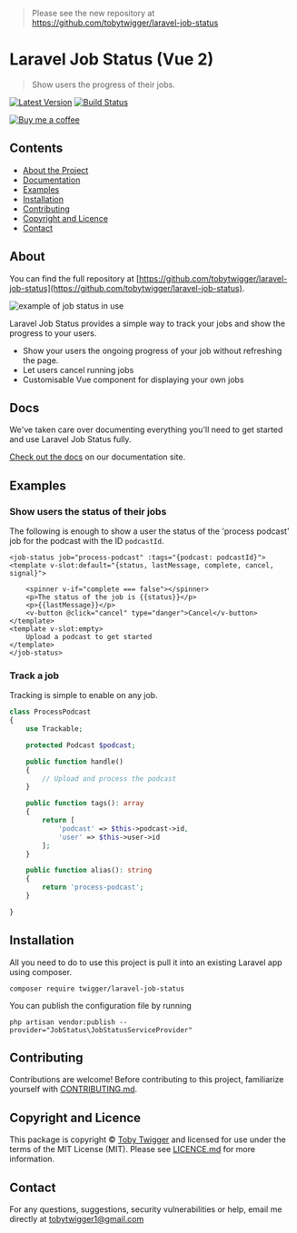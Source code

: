 > Please see the new repository at https://github.com/tobytwigger/laravel-job-status
 
# Laravel Job Status (Vue 2)

> Show users the progress of their jobs.

[![Latest Version](https://img.shields.io/github/v/release/tobytwigger/laravel-job-status-vue?label=Latest%20Version&sort=semver&style=plastic)](https://github.com/tobytwigger/laravel-job-status-vue/releases)
[![Build Status](https://github.com/tobytwigger/laravel-job-status-vue/actions/workflows/tests.yaml/badge.svg)](https://github.com/tobytwigger/laravel-job-status-vue/actions/workflows/tests.yaml)

[![Buy me a coffee](https://www.buymeacoffee.com/assets/img/custom_images/orange_img.png)](http://buymeacoffee.com/translate)

## Contents

* [About the Project](#about)
* [Documentation](#docs)
* [Examples](#examples)
* [Installation](#installation)
* [Contributing](#contributing)
* [Copyright and Licence](#copyright-and-licence)
* [Contact](#contact)

## About

You can find the full repository at [https://github.com/tobytwigger/laravel-job-status](https://github.com/tobytwigger/laravel-job-status).

![example of job status in use](https://github.com/tobytwigger/laravel-job-status/blob/develop/docs/images/podcast.gif "Showing the user the status of their podcast being uploaded")

Laravel Job Status provides a simple way to track your jobs and show the progress to your users.

- Show your users the ongoing progress of your job without refreshing the page.
- Let users cancel running jobs
- Customisable Vue component for displaying your own jobs

## Docs

We've taken care over documenting everything you'll need to get started and use Laravel Job Status fully.

[Check out the docs](https://tobytwigger.github.io/laravel-job-status) on our documentation site.

[comment]: <> (To build them locally, you'll need to have ruby &#40;we'd recommend using rbenv&#41; and the gem bundler &#40;https://bundler.io/&#41; installed. Run `bundle install && bundle exec jekyll serve` in the docs folder.)

## Examples

### Show users the status of their jobs

The following is enough to show a user the status of the 'process podcast' job for the podcast with the ID `podcastId`.

```vue
<job-status job="process-podcast" :tags="{podcast: podcastId}">
<template v-slot:default="{status, lastMessage, complete, cancel, signal}">

    <spinner v-if="complete === false"></spinner>
    <p>The status of the job is {{status}}</p>
    <p>{{lastMessage}}</p>
    <v-button @click="cancel" type="danger">Cancel</v-button>
</template>
<template v-slot:empty>
    Upload a podcast to get started
</template>
</job-status>
```

### Track a job

Tracking is simple to enable on any job.

```php
class ProcessPodcast
{
    use Trackable;

    protected Podcast $podcast;

    public function handle()
    {
        // Upload and process the podcast
    }

    public function tags(): array
    {
        return [
            'podcast' => $this->podcast->id,
            'user' => $this->user->id
        ];
    }

    public function alias(): string
    {
        return 'process-podcast';
    }

}
```

## Installation

All you need to do to use this project is pull it into an existing Laravel app using composer.

```console
composer require twigger/laravel-job-status
```

You can publish the configuration file by running
```console
php artisan vendor:publish --provider="JobStatus\JobStatusServiceProvider"
```

## Contributing

Contributions are welcome! Before contributing to this project, familiarize
yourself with [CONTRIBUTING.md](CONTRIBUTING.md).

## Copyright and Licence

This package is copyright © [Toby Twigger](https://github.com/tobytwigger)
and licensed for use under the terms of the MIT License (MIT). Please see
[LICENCE.md](LICENCE.md) for more information.

## Contact

For any questions, suggestions, security vulnerabilities or help, email me directly at [tobytwigger1@gmail.com](mailto:tobytwigger1@gmail.com)

